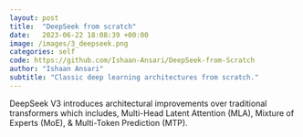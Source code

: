 ```yaml
---
layout: post
title:  "DeepSeek from scratch"
date:   2023-06-22 18:08:39 +00:00
image: /images/3_deepseek.png
categories: self
code: https://github.com/Ishaan-Ansari/DeepSeek-from-Scratch
author: "Ishaan Ansari"
subtitle: "Classic deep learning architectures from scratch."
---
```

DeepSeek V3 introduces architectural improvements over traditional transformers which includes, Multi-Head Latent Attention (MLA), Mixture of Experts (MoE), & Multi-Token Prediction (MTP).